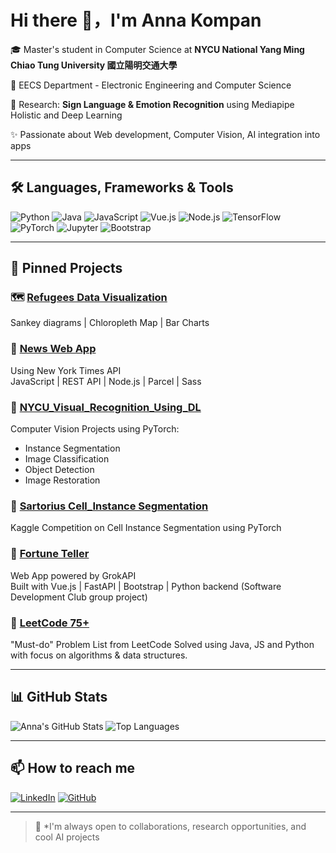 # Hi there 👋，I'm Anna Kompan

🎓 Master's student in Computer Science at **NYCU National Yang Ming Chiao Tung University 國立陽明交通大學**

📍 EECS Department - Electronic Engineering and Computer Science

🔭 Research: **Sign Language & Emotion Recognition** using Mediapipe Holistic and Deep Learning

✨ Passionate about Web development, Computer Vision, AI integration into apps

---
## 🛠 Languages, Frameworks & Tools

![Python](https://img.shields.io/badge/Python-3776AB?style=flat&logo=python&logoColor=white)
![Java](https://img.shields.io/badge/Java-ED8B00?style=flat&logo=java&logoColor=white)
![JavaScript](https://img.shields.io/badge/JavaScript-F7DF1E?style=flat&logo=javascript&logoColor=black)
![Vue.js](https://img.shields.io/badge/Vue.js-42b883?style=flat&logo=vue.js&logoColor=white)
![Node.js](https://img.shields.io/badge/Node.js-339933?style=flat&logo=node.js&logoColor=white)
![TensorFlow](https://img.shields.io/badge/TensorFlow-FF6F00?style=flat&logo=tensorflow&logoColor=white)
![PyTorch](https://img.shields.io/badge/PyTorch-EE4C2C?style=flat&logo=pytorch&logoColor=white)
![Jupyter](https://img.shields.io/badge/Jupyter-F37626?style=flat&logo=jupyter&logoColor=white)
![Bootstrap](https://img.shields.io/badge/Bootstrap-563d7c?style=flat&logo=bootstrap&logoColor=white)

---

## 💼 Pinned Projects

### 🗺️ [Refugees Data Visualization](https://github.com/AnnaKompan/data_viz_group)
Sankey diagrams | Chloropleth Map | Bar Charts

### 📰 [News Web App](https://github.com/ArtemTerzi/project-15)
Using New York Times API  
JavaScript | REST API | Node.js | Parcel | Sass

### 🧠 [NYCU_Visual_Recognition_Using_DL](https://github.com/AnnaKompan/NYCU_Visual_Recognition_Using_DL)
Computer Vision Projects using PyTorch:
- Instance Segmentation
- Image Classification
- Object Detection
- Image Restoration  

### 🧬 [Sartorius Cell_Instance Segmentation](https://github.com/AnnaKompan/sartorius_cell_instance_segmentation)
Kaggle Competition on Cell Instance Segmentation using PyTorch

### 🔮 [Fortune Teller](https://github.com/AnnaKompan/fortune_teller_grokAPI)
Web App powered by GrokAPI  
Built with Vue.js | FastAPI | Bootstrap | Python backend 
(Software Development Club group project)

### 📘 [LeetCode 75+](https://github.com/AnnaKompan/LeetCode_75)
"Must-do" Problem List from LeetCode
Solved using Java, JS and Python with focus on algorithms & data structures.

---
## 📊 GitHub Stats

![Anna's GitHub Stats](https://github-readme-stats.vercel.app/api?username=AnnaKompan&show_icons=true&theme=gruvbox&hide_rank=false)
![Top Languages](https://github-readme-stats.vercel.app/api/top-langs/?username=AnnaKompan&layout=compact&theme=gruvbox)

---

## 📫 How to reach me

[![LinkedIn](https://img.shields.io/badge/-LinkedIn-blue?style=flat&logo=linkedin&logoColor=white)](https://www.linkedin.com/in/anna-kompan/)
[![GitHub](https://img.shields.io/badge/-GitHub-181717?style=flat&logo=github&logoColor=white)](https://github.com/AnnaKompan)

---

> 💬 *I'm always open to collaborations, research opportunities, and cool AI projects
